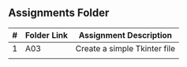 ##  Assignments Folder

|   #   | Folder Link | Assignment Description |
| :---: | ----------- | ---------------------- |
|   1   |    A03      | Create a simple Tkinter file|
|       |             |                        |
